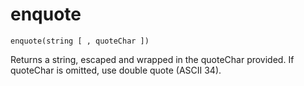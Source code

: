 # enquote

`enquote(string [ , quoteChar ])`

Returns a string, escaped and wrapped in the quoteChar provided. If quoteChar is omitted, use double quote (ASCII 34).